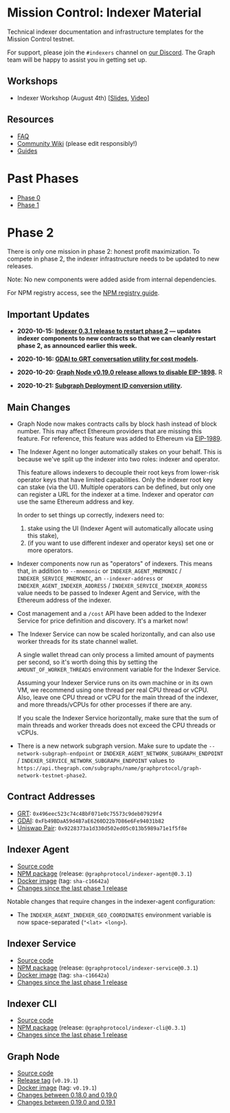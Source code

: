 # Mission Control: Indexer Material

Technical indexer documentation and infrastructure templates for the Mission Control testnet.

For support, please join the `#indexers` channel on [our
Discord](https://thegraph.com/discord). The Graph team will be happy to
assist you in getting set up.

## Workshops

- Indexer Workshop (August 4th) [[Slides](./files/indexer-workshop.pdf), [Video](https://www.youtube.com/watch?v=zRiJ_Q3EPH8)]

## Resources

- [FAQ](./faq.md)
- [Community Wiki](https://github.com/graphprotocol/mission-control-indexer/wiki) (please edit responsibly!)
- [Guides](./guides/README.md)

# Past Phases

- [Phase 0](phases/phase0.md)
- [Phase 1](phases/phase1.md)

# Phase 2

There is only one mission in phase 2: honest profit maximization. To compete
in phase 2, the indexer infrastructure needs to be updated to new releases.

Note: No new components were added aside from internal dependencies.

For NPM registry access, see the [NPM registry guide](guides/npm-registry.md).

## Important Updates

- **2020-10-15: [Indexer 0.3.1 release to restart phase 2](./updates/2020-10-15-indexer-release-to-restart-phase2.md) — updates
  indexer components to new contracts so that we can cleanly restart phase 2, as announced earlier this week.**

- **2020-10-16: [GDAI to GRT conversation utility for cost models](./utils/gdai-to-grt/).**

- **2020-10-20: [Graph Node v0.19.0 release allows to disable EIP-1898](./updates/2020-10-20-graph-node-v0.19.2.md).**
R
- **2020-10-21: [Subgraph Deployment ID conversion utility](./utils/subgraph-deployment-id-conversions).**

## Main Changes

- Graph Node now makes contracts calls by block hash instead of block number.
  This may affect Ethereum providers that are missing this feature. For
  reference, this feature was added to Ethereum via
  [EIP-1989](https://eips.ethereum.org/EIPS/eip-1898).

- The Indexer Agent no longer automatically stakes on your behalf. This is
  because we've split up the indexer into two roles: indexer and operator.

  This feature allows indexers to decouple their root keys from lower-risk
  operator keys that have limited capabilities. Only the indexer root key can
  stake (via the UI). Multiple operators can be defined, but only one can
  register a URL for the indexer at a time. Indexer and operator _can_ use
  the same Ethereum address and key.

  In order to set things up correctly, indexers need to:

  1. stake using the UI (Indexer Agent will automatically allocate using this stake),
  2. (if you want to use different indexer and operator keys) set one or more operators.

- Indexer components now run as "operators" of indexers. This means that, in
  addition to `--mnemonic` or `INDEXER_AGENT_MNEMONIC` /
  `INDEXER_SERVICE_MNEMONIC`, an `--indexer-address` or
  `INDEXER_AGENT_INDEXER_ADDRESS` / `INDEXER_SERVICE_INDEXER_ADDRESS` value
  needs to be passed to Indexer Agent and Service, with the Ethereum address of
  the indexer.

- Cost management and a `/cost` API have been added to the Indexer Service for
  price definition and discovery. It's a market now!

- The Indexer Service can now be scaled horizontally, and can also
  use worker threads for its state channel wallet.

  A single wallet thread can only process a limited amount of payments per
  second, so it's worth doing this by setting the `AMOUNT_OF_WORKER_THREADS`
  environment variable for the Indexer Service.

  Assuming your Indexer Service runs on its own machine or in its own VM,
  we recommend using one thread per real CPU thread or vCPU. Also, leave
  one CPU thread or vCPU for the main thread of the indexer, and more
  threads/vCPUs for other processes if there are any.

  If you scale the Indexer Service horizontally, make sure that the
  sum of main threads and worker threads does not exceed the CPU threads
  or vCPUs.

* There is a new network subgraph version. Make sure to update the `--network-subgraph-endpoint` or `INDEXER_AGENT_NETWORK_SUBGRAPH_ENDPOINT` / `INDEXER_SERVICE_NETWORK_SUBGRAPH_ENDPOINT` values to `https://api.thegraph.com/subgraphs/name/graphprotocol/graph-network-testnet-phase2`.

## Contract Addresses

- [GRT](https://rinkeby.etherscan.io/address/0x496eec523c74c4BbF071e0c75573c9deb07929f4): `0x496eec523c74c4BbF071e0c75573c9deb07929f4`
- [GDAI](https://rinkeby.etherscan.io/address/0xFb49BDaA59d4B7aE6260D22b7D86e6Fe94031b82): `0xFb49BDaA59d4B7aE6260D22b7D86e6Fe94031b82`
- [Uniswap Pair](https://rinkeby.etherscan.io/address/0x9228373a1d330d502ed05c013b5989a71e1f5f8e): `0x9228373a1d330d502ed05c013b5989a71e1f5f8e`

## Indexer Agent

- [Source code](https://github.com/graphprotocol/indexer/)
- [NPM
  package](https://testnet.thegraph.com/npm-registry/-/web/detail/@graphprotocol/indexer-agent/v/0.3.1)
  (release: `@graphprotocol/indexer-agent@0.3.1`)
- [Docker image](https://hub.docker.com/repository/docker/graphprotocol/indexer-agent) (tag: `sha-c16642a`)
- [Changes since the last phase 1 release](https://github.com/graphprotocol/indexer/blob/master/packages/indexer-agent/CHANGELOG.md#030---2020-10-13)

Notable changes that require changes in the indexer-agent configuration:

- The `INDEXER_AGENT_INDEXER_GEO_COORDINATES` environment variable is now space-separated (`"<lat> <long>`).

## Indexer Service

- [Source code](https://github.com/graphprotocol/indexer/)
- [NPM package](https://testnet.thegraph.com/npm-registry/-/web/detail/@graphprotocol/indexer-service/v/0.3.1)
  (release: `@graphprotocol/indexer-service@0.3.1`)
- [Docker image](https://hub.docker.com/repository/docker/graphprotocol/indexer-service) (tag: `sha-c16642a`)
- [Changes since the last phase 1 release](https://github.com/graphprotocol/indexer/blob/master/packages/indexer-service/CHANGELOG.md#030---2020-10-13)

## Indexer CLI

- [Source code](https://github.com/graphprotocol/indexer/)
- [NPM package](https://testnet.thegraph.com/npm-registry/-/web/detail/@graphprotocol/indexer-cli/v/0.3.1)
  (release: `@graphprotocol/indexer-cli@0.3.1`)
- [Changes since the last phase 1 release](https://github.com/graphprotocol/indexer/blob/master/packages/indexer-cli/CHANGELOG.md#030---2020-10-13)

## Graph Node

- [Source code](https://github.com/graphprotocol/graph-node/)
- [Release
  tag](https://github.com/graphprotocol/graph-node/releases/tag/v0.19.1) (`v0.19.1`)
- [Docker image](https://hub.docker.com/layers/graphprotocol/graph-node/) (tag: `v0.19.1`)
- [Changes between 0.18.0 and 0.19.0](https://github.com/graphprotocol/graph-node/releases/tag/v0.19.0)
- [Changes between 0.19.0 and 0.19.1](https://github.com/graphprotocol/graph-node/releases/tag/v0.19.1)
